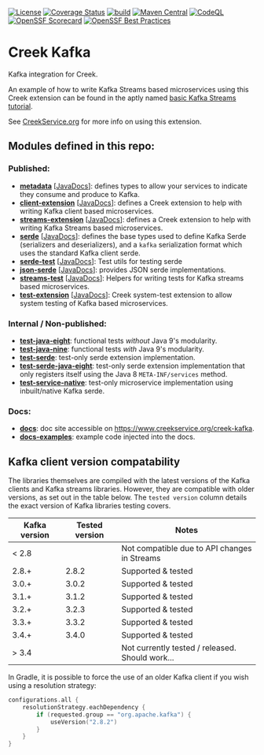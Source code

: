 [![License](https://img.shields.io/badge/License-Apache%202.0-blue.svg)](https://opensource.org/licenses/Apache-2.0)
[![Coverage Status](https://coveralls.io/repos/github/creek-service/creek-kafka/badge.svg?branch=main)](https://coveralls.io/github/creek-service/creek-kafka?branch=main)
[![build](https://github.com/creek-service/creek-kafka/actions/workflows/build.yml/badge.svg)](https://github.com/creek-service/creek-kafka/actions/workflows/build.yml)
[![Maven Central](https://img.shields.io/maven-central/v/org.creekservice/creek-kafka-streams-extension.svg)](https://central.sonatype.dev/search?q=creek-kafka-*)
[![CodeQL](https://github.com/creek-service/creek-kafka/actions/workflows/codeql.yml/badge.svg)](https://github.com/creek-service/creek-kafka/actions/workflows/codeql.yml)
[![OpenSSF Scorecard](https://api.securityscorecards.dev/projects/github.com/creek-service/creek-kafka/badge)](https://api.securityscorecards.dev/projects/github.com/creek-service/creek-kafka)
[![OpenSSF Best Practices](https://bestpractices.coreinfrastructure.org/projects/6899/badge)](https://bestpractices.coreinfrastructure.org/projects/6899)

# Creek Kafka

Kafka integration for Creek.

An example of how to write Kafka Streams based microservices using this Creek extension can be found in the
aptly named [basic Kafka Streams tutorial][1].

See [CreekService.org](https://www.creekservice.org/creek-kafka) for more info on using this extension. 

## Modules defined in this repo:

### Published:
* **[metadata](metadata)** [[JavaDocs](https://javadoc.io/doc/org.creekservice/creek-kafka-metadata)]: defines types to allow your services to indicate they consume and produce to Kafka.
* **[client-extension](client-extension)** [[JavaDocs](https://javadoc.io/doc/org.creekservice/creek-kafka-client-extension)]: defines a Creek extension to help with writing Kafka client based microservices.
* **[streams-extension](streams-extension)** [[JavaDocs](https://javadoc.io/doc/org.creekservice/creek-kafka-streams-extension)]: defines a Creek extension to help with writing Kafka Streams based microservices.
* **[serde](serde)** [[JavaDocs](https://javadoc.io/doc/org.creekservice/creek-kafka-serde)]: defines the base types used to define Kafka Serde (serializers and deserializers),
  and a `kafka` serialization format which uses the standard Kafka client serde.
* **[serde-test](serde-test)** [[JavaDocs](https://javadoc.io/doc/org.creekservice/creek-kafka-serde-test)]: Test utils for testing serde 
* **[json-serde](json-serde)** [[JavaDocs](https://javadoc.io/doc/org.creekservice/creek-kafka-json-serde)]: provides JSON serde implementations. 
* **[streams-test](streams-test)** [[JavaDocs](https://javadoc.io/doc/org.creekservice/creek-kafka-streams-test)]: Helpers for writing tests for Kafka streams based microservices.
* **[test-extension](test-extension)** [[JavaDocs](https://javadoc.io/doc/org.creekservice/creek-kafka-test-extension)]: Creek system-test extension to allow system testing of Kafka based microservices.

### Internal / Non-published:
* **[test-java-eight](test-java-eight)**: functional tests *without* Java 9's modularity.
* **[test-java-nine](test-java-nine)**: functional tests *with* Java 9's modularity.
* **[test-serde](test-serde)**: test-only serde extension implementation.
* **[test-serde-java-eight](test-serde-java-eight)**: test-only serde extension implementation that only registers itself
  using the Java 8 `META-INF/services` method.
* **[test-service-native](test-service-native)**: test-only microservice implementation using inbuilt/native Kafka serde.

### Docs:
* **[docs](docs)**: doc site accessible on https://www.creekservice.org/creek-kafka.
* **[docs-examples](docs-examples)**: example code injected into the docs.

## Kafka client version compatability

The libraries themselves are compiled with the latest versions of the Kafka clients and Kafka streams libraries.
However, they are compatible with older versions, as set out in the table below.
The `tested version` column details the exact version of Kafka libraries testing covers.

| Kafka version | Tested version | Notes                                           |
|---------------|----------------|-------------------------------------------------|
| < 2.8         |                | Not compatible due to API changes in Streams    |
| 2.8.+         | 2.8.2          | Supported & tested                              |
| 3.0.+         | 3.0.2          | Supported & tested                              |
| 3.1.+         | 3.1.2          | Supported & tested                              |
| 3.2.+         | 3.2.3          | Supported & tested                              |
| 3.3.+         | 3.3.2          | Supported & tested                              |
| 3.4.+         | 3.4.0          | Supported & tested                              |
| > 3.4         |                | Not currently tested / released. Should work... |

In Gradle, it is possible to force the use of an older Kafka client if you wish using a resolution strategy:

```kotlin
configurations.all {
    resolutionStrategy.eachDependency {
        if (requested.group == "org.apache.kafka") {
            useVersion("2.8.2")
        }
    }
}
```

[1]: https://www.creekservice.org/basic-kafka-streams-demo/